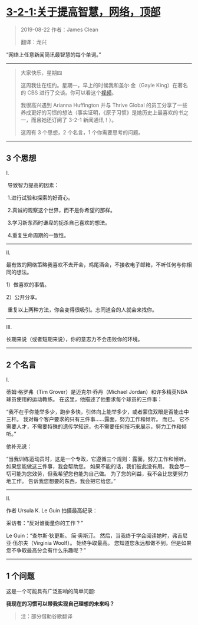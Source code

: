# [3-2-1:关于提高智慧，网络，顶部](https://jamesclear.com/3-2-1/august-22-2019)

> 2019-08-22 作者：James Clean
>
> 翻译：龙兴

“网络上任意新闻简讯最智慧的每个单词。”

---

> 大家快乐，星期四
>
> 这周我住在纽约。星期一，早上的时候我和盖尔·金（Gayle King）在著名的 CBS  进行了交谈。你可以看这个[视频](_https://www.youtube.com/watch?v=0foTwnNZzq8)。
>
> 我很高兴遇到  Arianna Huffington  并与 Thrive Global 的员工分享了一些养成更好的习惯的想法（事实证明，《原子习惯》是她历史上最喜欢的书之一，而且她还订阅了 3-2-1 新闻通讯！）。
>
> 这周有 3 个思想，2 个名言，1 个你需要思考的问题。

----

## 3 个思想

   Ⅰ.

​    导致智力提高的因素：



​    1.进行试验和探索的好奇心。

​    2.真诚的观察这个世界，而不是你希望的那样。

​    3.学习新东西时谦卑的扼杀自己喜欢的想法。

​    4.重复生命周期的一致性。

----

  Ⅱ.

​    最有效的网络策略我喜欢不去开会，鸡尾酒会，不接收电子邮箱，不听任何与你相同的想法。

   1）做喜欢的事情。

   2）公开分享。

​    重复以上两种方法，你会变得很吸引。志同道合的人就会来找你。

---

  Ⅲ.

  长期来说（或者短期来说），你的意志力不会击败你的环境。

----

## 2 个名言

 Ⅰ.

  蒂姆·格罗弗（Tim Grover）是迈克尔·乔丹（Michael Jordan）和许多精英NBA球员使用的运动教练。 在这里，他描述了他要求每个球员的三件事：

“我不在乎你能举多少，跑步多快，引体向上能举多少，或者蒙住双眼是否能击中三杆。 我对每个客户要求的只有三件事……露面，努力工作和倾听。 而已。 它不需要人才，不需要特殊的遗传学知识，也不需要任何技巧来展示，努力工作和倾听。”

他补充说：

“当我训练运动员时，这是一个专政，它遵循三个规则：露面，努力工作和倾听。 如果您能做这三件事，我会帮助您。 如果不能的话，我们彼此没有用。 我会尽一切可能为您效劳，但我希望您也能为自己做。 为了您的利益，我不会比您更努力地工作。 告诉我您想要的东西，我会把它给您。”

---

 Ⅱ.

作者 Ursula K. Le Guin 拍摄最高纪录：

采访者：“反对谁衡量你的工作？”

Le Guin：“查尔斯·狄更斯。 简·奥斯汀。 然后，当我终于学会阅读她时，弗吉尼亚·伍尔夫（Virginia Woolf）。 始终争取最高。 您知道您永远都做不到，但是如果您不争取最高分会有什么乐趣呢？”

---

## 1 个问题

这是一个可能具有广泛影响的简单问题:

**我现在的习惯可以带我实现自己理想的未来吗？**



> 注：部分借助谷歌翻译




